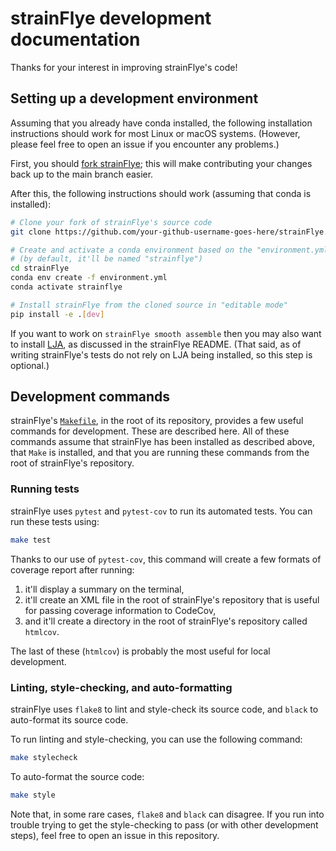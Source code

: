# strainFlye development documentation

Thanks for your interest in improving strainFlye's code!

## Setting up a development environment

Assuming that you already have conda installed, the following installation
instructions should work for most Linux or macOS systems. (However, please feel
free to open an issue if you encounter any problems.)

First, you should [fork strainFlye](https://docs.github.com/en/get-started/quickstart/fork-a-repo);
this will make contributing your changes back up to the main branch easier.

After this, the following instructions should work (assuming that conda is
installed):

```bash
# Clone your fork of strainFlye's source code
git clone https://github.com/your-github-username-goes-here/strainFlye.git

# Create and activate a conda environment based on the "environment.yml" file
# (by default, it'll be named "strainflye")
cd strainFlye
conda env create -f environment.yml
conda activate strainflye

# Install strainFlye from the cloned source in "editable mode"
pip install -e .[dev]
```

If you want to work on `strainFlye smooth assemble` then you may also want to
install [LJA](https://github.com/AntonBankevich/LJA), as discussed in the
strainFlye README. (That said, as of writing strainFlye's tests do not rely on
LJA being installed, so this step is optional.)

## Development commands

strainFlye's
[`Makefile`](https://github.com/fedarko/strainFlye/blob/main/Makefile),
in the root of its repository, provides a few useful commands for development.
These are described here. All of these commands assume that strainFlye has been
installed as described above, that `Make` is installed, and that you are
running these commands from the root of strainFlye's repository.

### Running tests

strainFlye uses `pytest` and `pytest-cov` to run its automated tests.
You can run these tests using:

```bash
make test
```

Thanks to our use of `pytest-cov`, this command will create a few formats
of coverage report after running:

1. it'll display a summary on the terminal,
2. it'll create an XML file in the root of strainFlye's repository that is
   useful for passing coverage information to CodeCov,
3. and it'll create a directory in the root of strainFlye's repository
   called `htmlcov`.

The last of these (`htmlcov`) is probably the most useful for local
development.

### Linting, style-checking, and auto-formatting

strainFlye uses `flake8` to lint and style-check its source code, and `black`
to auto-format its source code.

To run linting and style-checking, you can use the following command:

```bash
make stylecheck
```

To auto-format the source code:

```bash
make style
```

Note that, in some rare cases, `flake8` and `black` can disagree. If you run
into trouble trying to get the style-checking to pass (or with other
development steps), feel free to open an issue in this repository.
